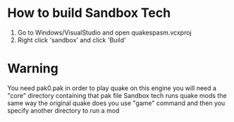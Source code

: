 # How to build Sandbox Tech
1. Go to Windows/VisualStudio and open quakespasm.vcxproj
2. Right click 'sandbox' and click 'Build'

# Warning
You need pak0.pak in order to play quake on this engine you will need a "core" directory containing that pak file
Sandbox tech runs quake mods the same way the original quake does you use "game" command and then you specify another directory to run a mod

